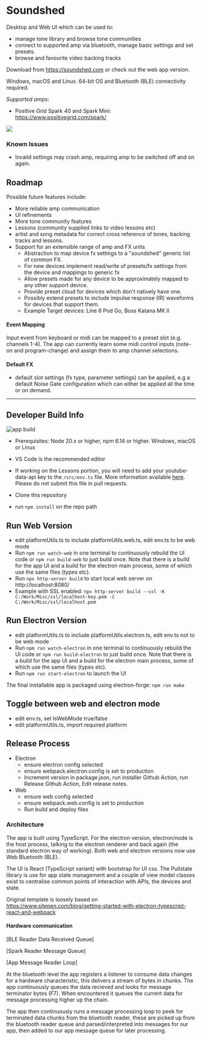 # Soundshed

Desktop and Web UI which can be used to:
- manage tone library and browse tone communities
- connect to supported amp via bluetooth, manage basic settings and set presets.
- browse and favourite video backing tracks

Download from https://soundshed.com or check out the web app version.

Windows, macOS and Linux. 64-bit OS and Bluetooth (BLE) connectivity required.

*Supported amps:*
- Positive Grid Spark 40 and Spark Mini: https://www.positivegrid.com/spark/

![](https://github.com/soundshed/soundshed-app/raw/main/docs/screens/ui.png)


### Known Issues
- Invalid settings may crash amp, requiring amp to be switched off and on again.

## Roadmap

Possible future features include:

- More reliable amp communication
- UI refinements
- More tone community features
- Lessons (community supplied links to video lessons etc)
- artist and song metadata for correct cross reference of tones, backing tracks and lessons.
- Support for an extensible range of amp and FX units
    - Abstraction to map device fx settings to a "soundshed" generic list of common FX.
    - For new devices implement read/write of presets/fx settings from the device and mappings to generic fx
    - Allow presets made for any device to be approximately mapped to any other support device.
    - Provide preset cloud for devices which don't natively have one.
    - Possibly extend presets to include impulse response (IR) waveforms for devices that support them.
    - Example Target devices: Line 6 Pod Go, Boss Katana MK II

#### Event Mapping
Input event from keyboard or midi can be mapped to a preset slot (e.g. channels 1-4). The app can currently learn some midi control inputs (note-on and program-change) and assign them to amp channel selections.

#### Default FX
- default slot settings (fx type, parameter settings) can be applied, e.g a default Noise Gate configuration which can either be applied all the time or on demand.

----------------------------------------

## Developer Build Info
![app build](https://github.com/soundshed/soundshed-app/workflows/app%20build/badge.svg)
- Prerequisites: Node 20.x or higher, npm 6.14 or higher. Windows, macOS or Linux

- VS Code is the recommended editor

- If working on the Lessons portion, you will need to add your youtube-data-api key to the `/src/env.ts` file. More information available [here](https://developers.google.com/youtube/v3/getting-started). Please do not submit this file in pull requests.

- Clone this repository
- run `npm install` on the repo path

## Run Web Version
- edit platformUtils.ts to include platformUtils.web.ts, edit env.ts to be web mode
- Run `npm run watch-web` in one terminal to continuously rebuild the UI code or `npm run build-web` to just build once. Note that there is a build for the app UI and a build for the electron main process, some of which use the same files (types etc).
- Run `npx http-server build` to start local web server on http://localhost:8080/
- Example with SSL enabled: `npx http-server build --ssl -K C:/Work/Misc/ssl/localhost-key.pem -C C:/Work/Misc/ssl/localhost.pem`

## Run Electron Version
- edit platformUtils.ts to include platformUtils.electron.ts, edit env.ts not to be web mode
- Run `npm run watch-electron` in one terminal to continuously rebuild the UI code or `npm run build-electron` to just build once. Note that there is a build for the app UI and a build for the electron main process, some of which use the same files (types etc).
- Run `npm run start-electron` to launch the UI

The final installable app is packaged using electron-forge:
`npm run make`

## Toggle between web and electron mode
- edit env.ts, set IsWebMode true/false
- edit platformUtils.ts, import required platform

## Release Process 
- Electron
    - ensure electron config selected
    - ensure webpack.electron.config is set to production
    - Increment version in package.json, run installer Github Action, run Release Github Action, Edit release notes.
- Web
    - ensure web config selected
    - ensure webpack.web.config is set to production
    - Run build and deploy files
    
### Architecture
The app is built using TypeScript. For the electron version, electron/node is the host process, talking to the electron renderer and back again (the standard electron way of working). Both web and electron versions now use Web Bluetooth (BLE).

The UI is React (TypeScript variant) with bootstrap for UI css. The Pullstate library is use for app state management and a couple of view model classes exist to centralise common points of interaction with APIs, the devices and state.

Original template is loosely based on https://www.sitepen.com/blog/getting-started-with-electron-typescript-react-and-webpack

#### Hardware communication

[BLE Reader Data Received Queue]

[Spark Reader Message Queue]

[App Message Reader Loop]

At the bluetooth level the app registers a listener to consume data changes for a hardware characteristic, this delivers a stream of bytes in chunks. The app continuously queues the data recieved and looks for message terminator bytes (F7). When encountered it queues the current data for message processing higher up the chain.

The app then continuously runs a message processing loop to peek for terminated data chunks from the bluetooth reader, these are picked up from the bluetooth reader queue and parsed/interpreted into messages for our app, then added to our app message queue for later processing.

